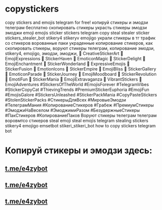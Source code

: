 # copystickers
copy stickers and emojis telegram for free! копируй стикеры и эмодзи телеграм бесплатно
скопировать стикеры украсть стикеры эмодзи эмоджи emoji emojis sticker stickers telegram copy steal stealer sticker stickers_stealer_bot stikery4 stikeryv emojigo
украли стикеры в тг трафик со стикеров ворованные паки украденные копирование стикеров, как скопировать стикеры, воруют стикеры телеграм, копирование эмодзи, stikery4, emojigo, эмодзи, эмоджи, 🎨 CreativeStickerArt 🌟 EmojiExpressions 💌 StickerHaven 🌈 EmoticonMagic 🌺 StickerDelight 💖 EmojiEnchantment 🎉 StickerWonderland 🌟 ExpressiveEmojis 🌈 StickerFusion 🌸 EmotionIcons 🎁 StickerEmpire 💫 EmojiBliss 🌟 StickerGallery 🌈 EmoticonParade 🌺 StickerJourney 💖 EmojiMoodboard 🎉 StickerRevolution 🌟 EmotiFun 🌈 StickerMania 🌸 EmojiExtravaganza 🎁 VibrantStickers 💫 EmojiAdventures #StickersOfTheWorld #EmojisForever #TelegramVibes #StickerCopyCat #ThievingTrends #PremiumStickerEuphoria #EmojiFun #EmojisGalore #StickersUnleashed #StickerPackMania #CopyPasteStickers #StolenStickerPacks #СтикерыДляВсех #МировыеЭмодзи #ТелеграмМания #КопированиеСтикеров #Грабеж #ПремиумСтикеры #ЭмоджиНаВеселом #ЭмоджимиРазом #БезудержныеСтикеры #ПакСтикеров #КопированиеПаков
Воруют стикеры телеграм телеграм воровмтсо стикеров steal emoji steal emojis telegram stealing stickers stikery4 emojigo emsetbot stikeri_stikeri_bot how to copy stickers telegram bot

# Копируй стикеры и эмодзи здесь:
## [t.me/e4zybot](https://t.me/e4zybot)
## [t.me/e4zybot](https://t.me/e4zybot)
## [t.me/e4zybot](https://t.me/e4zybot)
